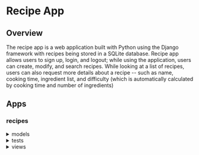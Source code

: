 # Recipe App
## Overview
The recipe app is a web application built with Python using the Django framework with recipes being stored in a SQLite database. 
Recipe app allows users to sign up, login, and logout; while using the application, users can create, modify, and search recipes. 
While looking at a list of recipes, users can also request more details about a recipe -- such as name, cooking time, ingredient list, and difficulty (which is automatically calculated by cooking time and number of ingredients)

## Apps
### recipes

<details>
<summary> models </summary>
  
#### The Recipe model includes the following:
  
  - `name` ( CharField, max length of 120 )
  - `cooking_time` ( Positive Integer, must be in the range of 1 - 100, should be given in minutes )
  - `ingredients` ( CharField, max length of 200, each ingredient should be separated by a comma )
  - `pic` (ImageField that uploads to the `media/recipes` folder
  - Defines the `calc_difficulty` function to calculate a recipes difficulty given the num of ingredients and cooking time
  - Defines the `get_ingredient_list` function that strips whitespaces from ingredients list and then splits the string at commas
  - Defines the  `get_absolute_url` function that creates url for object using its primary key

</details>

<details>
<summary> tests </summary>

#### `RecipeModelTest` creates the following test data:
  ```
  name = 'Tea'
  cooking_time = 5
  ingredients = 'tea leaves, water, sugar'
  ```

#### `RecipeModelTest` includes the following tests:

##### `test_recipe_name`
  > checks if object name and the verbose_name of the `name` field are equal

##### `test_recipe_name_max_length`
  > checks if the parameter `max_length` for `name` equals 120

##### `test_cooking_time_min`
  > checks if the `cooking_time` value is between 1 and 100

##### `test_cooking_time_type`
  > checks if the `cooking_time` value is an integer

##### `test_ingredients_max_length`
  > checks if the parameter `max_length` for `ingredients` equals 200

##### `test_recipe_difficulty`
  > calls `calc_difficulty()` on test recipe to ensure it calculates the expected 'Easy' difficulty

##### `test_get_absolute_url`
  > calls `get_absolute_url()` on test recipe to ensure the url it produces equals `/recipes/1`

##### `test_ingredient_list`
  > calls `get_ingredient_list()` on test recipe to get length of ingredient list and compares to expected value

</details>

<details>
<summary> views </summary>
  
##### home
  > Redirects user to `login` so they can be authenticated

#### login_view
  > Accepts web request

  > Authenticates form data; if user is authenticated, they are redirected to `recipes:list`

  > If they are not authenticated, an error message is returned

#### logout_view
  > Accepts web request

  > Returns `success.html` template to show user they have been successfully signed out

  > Template also provides button back to `login` if the user wishes to log back in

##### RecipeListView
  > Class-based view that produces list view of the recipes

  > Returns the `recipes/recipe_list.html` template

##### RecipeDetailView
  > Class-based view that produces a detailed view of the specified recipe
  
  > Returns the `recipes/recipe_detail.html` template

</details>

